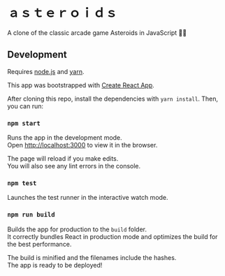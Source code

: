 # ａｓｔｅｒｏｉｄｓ

A clone of the classic arcade game Asteroids in JavaScript 🚀👾

## Development

Requires [node.js](https://nodejs.org/) and [yarn](https://yarnpkg.com/).

This app was bootstrapped with [Create React App](https://github.com/facebook/create-react-app).

After cloning this repo, install the dependencies with `yarn install`.
Then, you can run:

### `npm start`

Runs the app in the development mode.<br>
Open [http://localhost:3000](http://localhost:3000) to view it in the browser.

The page will reload if you make edits.<br>
You will also see any lint errors in the console.

### `npm test`

Launches the test runner in the interactive watch mode.

### `npm run build`

Builds the app for production to the `build` folder.<br>
It correctly bundles React in production mode and optimizes the build for the best performance.

The build is minified and the filenames include the hashes.<br>
The app is ready to be deployed!
